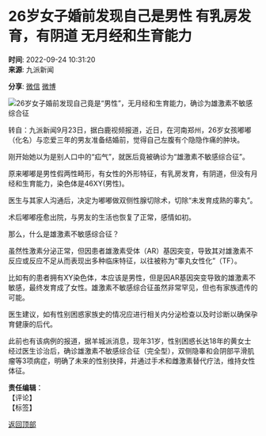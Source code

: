 # 26岁女子婚前发现自己是男性 有乳房发育，有阴道 无月经和生育能力

**时间**: 2022-09-24 10:31:20  
**来源**: 九派新闻

**分享**: [微信](#) [微博](#)

![26岁女子婚前发现自己竟是“男性”，无月经和生育能力，确诊为雄激素不敏感综合征](https://img1.utuku.imgcdc.com/640x0/military/20241111/e98230f8-e98e-4b40-816d-f58c3aa327f0.jpg)

转自：九派新闻9月23日，据白鹿视频报道，近日，在河南郑州，26岁女孩嘟嘟（化名）与恋爱三年的男友准备结婚前，觉得自己左腹有个隐隐作痛的肿块。

刚开始她以为是别人口中的“疝气”，就医后竟被确诊为“雄激素不敏感综合征”。

原来嘟嘟是男性假两性畸形，有女性的外形特征，有乳房发育，有阴道，但没有月经和生育能力，染色体是46XY(男性)。

医生与其家人沟通后，决定为嘟嘟做双侧性腺切除术，切除“未发育成熟的睾丸”。

术后嘟嘟痊愈出院，与男友的生活也恢复了正常，感情如初。

那么，什么是雄激素不敏感综合征？

虽然性激素分泌正常，但因患者雄激素受体（AR）基因突变，导致其对雄激素不反应或反应不足从而表现出多种临床特征，以往被称为“睾丸女性化”（TF）。

比如有的患者拥有XY染色体，本应该是男性，但是因AR基因突变导致的雄激素不敏感，最终发育成了女性。雄激素不敏感综合征虽然非常罕见，但也有家族遗传的可能。

医生建议，如有性别困惑家族史的情况应进行相关内分泌检查以及时诊断以确保孕育健康的后代。

此前也有该病例的报道，据羊城派消息，现年31岁，性别困惑长达18年的黄女士经过医生诊治后，确诊雄激素不敏感综合征（完全型），双侧隐睾和会阴部平滑肌瘤等3项病症，明确了未来的性别抉择，并通过手术和雌激素替代疗法，维持女性体征。

**责任编辑**：  
【评论】  
【标签】  

[返回顶部](#)